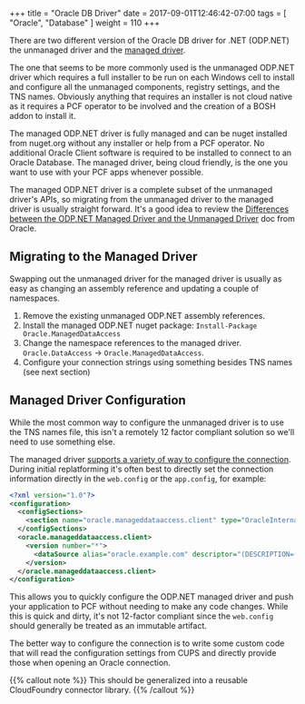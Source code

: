 +++
title = "Oracle DB Driver"
date =  2017-09-01T12:46:42-07:00
tags = [ "Oracle", "Database" ]
weight = 110
+++

There are two different version of the Oracle DB driver for .NET (ODP.NET) the unmanaged driver and the [managed driver](https://www.nuget.org/packages/Oracle.ManagedDataAccess/).

The one that seems to be more commonly used is the unmanaged ODP.NET driver which requires a full installer to be run on each Windows cell to install and configure all the unmanaged components, registry settings, and the TNS names. Obviously anything that requires an installer is not cloud native as it requires a PCF operator to be involved and the creation of a BOSH addon to install it.

The managed ODP.NET driver is fully managed and can be nuget installed from nuget.org without any installer or help from a PCF operator. No additional Oracle Client software is required to be installed to connect to an Oracle Database. The managed driver, being cloud friendly, is the one you want to use with your PCF apps whenever possible.

The managed ODP.NET driver is a complete subset of the unmanaged driver's APIs, so migrating from the unmanaged driver to the managed driver is usually straight forward. It's a good idea to review the [Differences between the ODP.NET Managed Driver and the Unmanaged Driver](http://docs.oracle.com/database/121/ODPNT/intro004.htm#ODPNT8146) doc from Oracle.

## Migrating to the Managed Driver

Swapping out the unmanaged driver for the managed driver is usually as easy as changing an assembly reference and updating a couple of namespaces.

1. Remove the existing unmanaged ODP.NET assembly references.
2. Install the managed ODP.NET nuget package: `Install-Package Oracle.ManagedDataAccess`
3. Change the namespace references to the managed driver. `Oracle.DataAccess` -> `Oracle.ManagedDataAccess`.
4. Configure your connection strings using something besides TNS names (see next section)

## Managed Driver Configuration

While the most common way to configure the unmanaged driver is to use the TNS names file, this isn't a remotely 12 factor compliant solution so we'll need to use something else.

The managed driver [supports a variety of way to configure the connection](http://docs.oracle.com/database/121/ODPNT/InstallConfig.htm#ODPNT8154). During initial replatforming it's often best to directly set the connection information directly in the `web.config` or the `app.config`, for example:

```xml
<?xml version="1.0"?>
<configuration>
  <configSections>
    <section name="oracle.manageddataaccess.client" type="OracleInternal.Common.ODPMSectionHandler, Oracle.ManagedDataAccess" />
  </configSections>
  <oracle.manageddataaccess.client>
    <version number="*">
      <dataSource alias="oracle.example.com" descriptor="(DESCRIPTION=( ADDRESS_LIST =(ADDRESS= (PROTOCOL=TCP)(HOST=oracle.example.com)(PORT=1521))(ADDRESS= (PROTOCOL=TCP)(HOST=oracle-2.example.com)(PORT=1521)))(LOAD_BALANCE=off)(FAILOVER=on)(CONNECT_DATA=(SERVER=dedicated)(SERVICE_NAME=oracle-example)(FAILOVER_MODE = (TYPE=SELECT) (METHOD=BASIC) (RETRIES = 180)(DELAY = 5))))"/>
    </version>
  </oracle.manageddataaccess.client>
</configuration>
```

This allows you to quickly configure the ODP.NET managed driver and push your application to PCF without needing to make any code changes. While this is quick and dirty, it's not 12-factor compliant since the `web.config` should generally be treated as an immutable artifact.

The better way to configure the connection is to write some custom code that will read the configuration settings from CUPS and directly provide those when opening an Oracle connection.

{{% callout note %}}
This should be generalized into a reusable CloudFoundry connector library.
{{% /callout %}}
